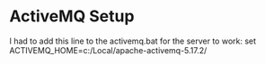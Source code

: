 # ActiveMQ Setup

I had to add this line to the activemq.bat for the server to work:
set ACTIVEMQ_HOME=c:/Local/apache-activemq-5.17.2/
